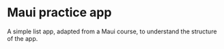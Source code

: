 # Maui practice app

A simple list app, adapted from a Maui course, to understand the structure of the app.

